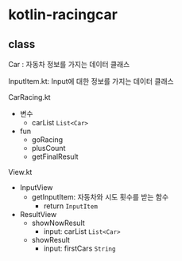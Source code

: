 # kotlin-racingcar

<h2>class</h2>

Car : 자동차 정보를 가지는 데이터 클래스

InputItem.kt: Input에 대한 정보를 가지는 데이터 클래스


CarRacing.kt
- 변수 
  - carList `List<Car>`
- fun
  - goRacing
  - plusCount
  - getFinalResult

View.kt
- InputView
  - getInputItem: 자동차와 시도 횟수를 받는 함수
    - return `InputItem`
- ResultView
  - showNowResult
    - input: carList `List<Car>`
  - showResult
    - input: firstCars `String`